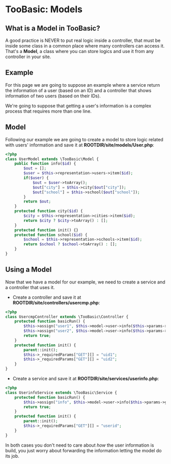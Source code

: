 # TooBasic: Models
## What is a Model in __TooBasic__?
A good practice is NEVER to put real logic inside a controller, that must be
inside some class in a common place where many controllers can access it.
That's a __Model__, a class where you can store logics and use it from any
controller in your site.
## Example
For this page we are going to suppose an example where a service return the
information of a user (based on an ID) and a controller that shows information of
two users (based on their IDs).

We're going to suppose that getting a user's information is a complex process that
requires more than one line.
## Model
Following our example we are going to create a model to store logic related with
users' information and save it at __ROOTDIR/site/models/User.php__:
```php
<?php
class UserModel extends \TooBasic\Model {
    public function info($id) {
        $out = [];
        $user = $this->representation->users->item($id);
        if($user) {
            $out = $user->toArray();
            $out["city"] = $this->city($out["city"]);
            $out["school"] = $this->school($out["school"]);
        }
        return $out;
    }
    protected function city($id) {
        $city = $this->representation->cities->item($id);
        return $city ? $city->toArray() : [];
    }
    protected function init() {}
    protected function school($id) {
        $school = $this->representation->schools->item($id);
        return $school ? $school->toArray() : [];
    }
}
```
## Using a Model
Now that we have a model for our example, we need to create a service and a
controller that uses it.

* Create a controller and save it at __ROOTDIR/site/controllers/usercmp.php__:
```php
<?php
class UsercmpController extends \TooBasic\Controller {
    protected function basicRun() {
        $this->assign("user1", $this->model->user->info($this->params->get->uid1));
        $this->assign("user2", $this->model->user->info($this->params->get->uid2));
        return true;
    }
    protected function init() {
        parent::init();
        $this->_requiredParams["GET"][] = "uid1";
        $this->_requiredParams["GET"][] = "uid2";
    }
}
```
* Create a service and save it at __ROOTDIR/site/services/userinfo.php__:
```php
<?php
class UserinfoService extends \TooBasic\Service {
    protected function basicRun() {
        $this->assign("info", $this->model->user->info($this->params->get->userid));
        return true;
    }
    protected function init() {
        parent::init();
        $this->_requiredParams["GET"][] = "userid";
    }
}
```

In both cases you don't need to care about _how_ the user information is build,
you just worry about forwarding the information letting the model do its job.
